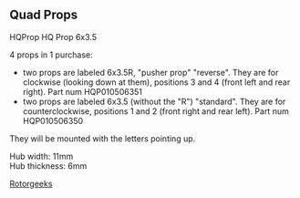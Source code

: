 ## Quad Props

HQProp HQ Prop 6x3.5   

4 props in 1 purchase:
* two props are labeled 6x3.5R, "pusher prop" "reverse". They are for clockwise (looking down at them), positions 3 and 4 (front left and rear right). Part num HQP010506351
* two props are labeled 6x3.5 (without the "R") "standard". They are for counterclockwise, positions 1 and 2 (front right and rear left). Part num HQP010506350

They will be mounted with the letters pointing up.

Hub width: 11mm  
Hub thickness: 6mm  

[Rotorgeeks](http://rotorgeeks.com/index.php?route=product/product&manufacturer_id=11&product_id=325)
